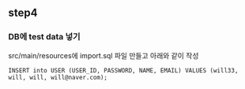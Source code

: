 ## step4

### DB에 test data 넣기

src/main/resources에 import.sql 파일 만들고 아래와 같이 작성

```
INSERT into USER (USER_ID, PASSWORD, NAME, EMAIL) VALUES (will33, will, will, will@naver.com);
```

